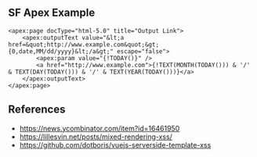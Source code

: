 ## SF Apex Example
    <apex:page docType="html-5.0" title="Output Link">
        <apex:outputText value="&lt;a href=&quot;http://www.example.com&quot;&gt;{0,date,MM/dd/yyyy}&lt;/a&gt;" escape="false">          
            <apex:param value="{!TODAY()}" />
            <a href="http://www.example.com">{!TEXT(MONTH(TODAY())) & '/' & TEXT(DAY(TODAY())) & '/' & TEXT(YEAR(TODAY()))}</a>
        </apex:outputText>
    </apex:page>

## References

* https://news.ycombinator.com/item?id=16461950
* https://lillesvin.net/posts/mixed-rendering-xss/
* https://github.com/dotboris/vuejs-serverside-template-xss

